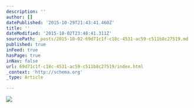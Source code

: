 ```yaml
---
description: ''
author: []
datePublished: '2015-10-29T21:43:41.460Z'
title: ''
dateModified: '2015-10-02T23:48:41.311Z'
sourcePath: _posts/2015-10-02-69d71c1f-c18c-4531-ac59-c511b8c27519.md
published: true
inFeed: true
hasPage: true
inNav: false
url: 69d71c1f-c18c-4531-ac59-c511b8c27519/index.html
_context: 'http://schema.org'
_type: Article

---
```

![](https://the-grid-user-content.s3-us-west-2.amazonaws.com/bde8baea-d7a6-4e44-89ce-44081f191d90.jpg)